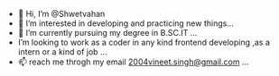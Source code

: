 - 👋 Hi, I’m @Shwetvahan
- 👀 I’m interested in developing and practicing new things...
- 🌱 I’m currently pursuing my degree in B.SC.IT ...
-  I’m looking to work as a coder in any kind frontend developing ,as a intern or a kind of job  ...
- 📫 reach me throgh my email 2004vineet.singh@gmail.com ...
<!---
Shwetvahan/Shwetvahan is a ✨ special ✨ repository because its `README.md` (this file) appears on your GitHub profile.
You can click the Preview link to take a look at your changes.
--->
